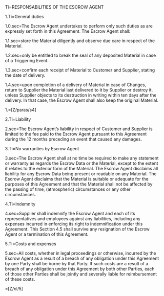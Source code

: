 Ti=RESPONSABILITIES OF THE ESCROW AGENT
 
1.Ti=General duties
 
1.0.sec=The Escrow Agent undertakes to perform only such duties as are expressly set forth in this Agreement. The Escrow Agent shall:
 
1.1.sec=store the Material diligently and observe due care in respect of the Material.
 
1.2.sec=only be entitled to break the seal of any deposited Material in case of a Triggering Event.
 
1.3.sec=confirm each receipt of Material to Customer and Supplier, stating the date of delivery.
 
1.4.sec=upon completion of a delivery of Material in case of Changes, return to Supplier the Material last delivered to it by Supplier or destroy it, unless Supplier objects to its destruction in writing within ten days after the delivery. In that case, the Escrow Agent shall also keep the original Material.
 
1.=[Z/paras/s4]
 
2.Ti=Liability
 
2.sec=The Escrow Agent’s liability in respect of Customer and Supplier is limited to the fee paid to the Escrow Agent pursuant to this Agreement during the 12 months preceding an event that caused any damages.
 
3.Ti=No warranties by Escrow Agent
 
3.sec=The Escrow Agent shall at no time be required to make any statement or warranty as regards the Escrow Data or the Material, except to the extent it relates to the exterior form of the Material. The Escrow Agent disclaims all liability for any Escrow Data being present or readable on any Material. The Escrow Agent disclaims that the Material is suitable or adequate for the purposes of this Agreement and that the Material shall not be affected by the passing of time, (atmospheric) circumstances or any other circumstances.
 
4.Ti=Indemnity
 
4.sec=Supplier shall indemnify the Escrow Agent and each of its representatives and employees against any liabilities, including any expenses incurred in enforcing its right to indemnification under this Agreement. This Section 4.5 shall survive any resignation of the Escrow Agent or a termination of this Agreement.
 
5.Ti=Costs and expenses
 
5.sec=All costs, whether in legal proceedings or otherwise, incurred by the Escrow Agent as a result of a breach of any obligation under this Agreement by one Party shall be borne by that Party. If such costs are a result of a breach of any obligation under this Agreement by both other Parties, each of those other Parties shall be jointly and severally liable for reimbursement of these costs.

 
=[Z/ol/5]